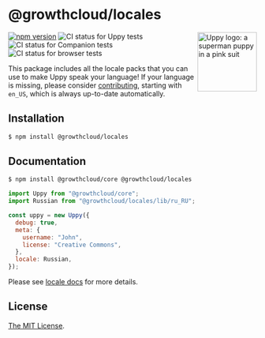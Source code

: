 # @growthcloud/locales

<img src="https://uppy.io/images/logos/uppy-dog-head-arrow.svg" width="120" alt="Uppy logo: a superman puppy in a pink suit" align="right">

[![npm version](https://img.shields.io/npm/v/@growthcloud/locales.svg?style=flat-square)](https://www.npmjs.com/package/@growthcloud/locales)
![CI status for Uppy tests](https://github.com/transloadit/uppy/workflows/Tests/badge.svg)
![CI status for Companion tests](https://github.com/transloadit/uppy/workflows/Companion/badge.svg)
![CI status for browser tests](https://github.com/transloadit/uppy/workflows/End-to-end%20tests/badge.svg)

This package includes all the locale packs that you can use to make Uppy speak your language! If your language is missing, please consider [contributing](https://github.com/transloadit/uppy/tree/main/packages/%40uppy/locales/src), starting with `en_US`, which is always up-to-date automatically.

## Installation

```bash
$ npm install @growthcloud/locales
```

## Documentation

```bash
$ npm install @growthcloud/core @growthcloud/locales
```

```js
import Uppy from "@growthcloud/core";
import Russian from "@growthcloud/locales/lib/ru_RU";

const uppy = new Uppy({
  debug: true,
  meta: {
    username: "John",
    license: "Creative Commons",
  },
  locale: Russian,
});
```

Please see [locale docs](https://uppy.io/docs/uppy/#locale) for more details.

## License

[The MIT License](./LICENSE).

